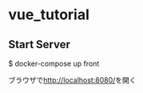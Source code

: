 # vue_tutorial

## Start Server

$ docker-compose up front

ブラウザで[http://localhost:8080/](http://localhost:8080/)を開く
